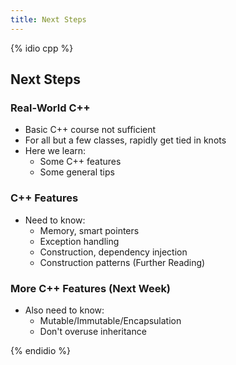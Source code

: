```yaml
---
title: Next Steps
---
```


{% idio cpp %}

## Next Steps

### Real-World C++

* Basic C++ course not sufficient
* For all but a few classes, rapidly get tied in knots
* Here we learn:
    * Some C++ features
    * Some general tips


### C++ Features

* Need to know:
    * Memory, smart pointers
    * Exception handling
    * Construction, dependency injection
    * Construction patterns (Further Reading)


### More C++ Features (Next Week)

* Also need to know:
    * Mutable/Immutable/Encapsulation
    * Don't overuse inheritance

{% endidio %}
